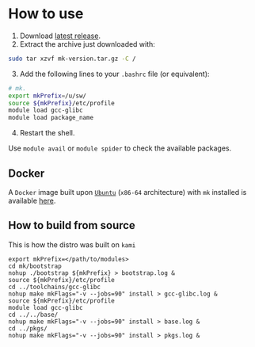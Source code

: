 # How to use
1. Download [latest release](https://github.com/pcafrica/mk/releases).
2. Extract the archive just downloaded with:
```bash
sudo tar xzvf mk-version.tar.gz -C /
```
3. Add the following lines to your `.bashrc` file (or equivalent):
```bash
# mk.
export mkPrefix=/u/sw/
source ${mkPrefix}/etc/profile
module load gcc-glibc
module load package_name
```
4. Restart the shell.

Use `module avail` or `module spider` to check the available packages.

## Docker
A `Docker` image built upon [`Ubuntu`](https://hub.docker.com/_/ubuntu)
(`x86-64` architecture) with `mk` installed is available
[here](https://hub.docker.com/r/pcafrica/mk).

## How to build from source

This is how the distro was built on `kami`

```
export mkPrefix=</path/to/modules>
cd mk/bootstrap
nohup ./bootstrap ${mkPrefix} > bootstrap.log &
source ${mkPrefix}/etc/profile
cd ../toolchains/gcc-glibc
nohup make mkFlags="-v --jobs=90" install > gcc-glibc.log &
source ${mkPrefix}/etc/profile
module load gcc-glibc
cd ../../base/
nohup make mkFlags="-v --jobs=90" install > base.log &
cd ../pkgs/
nohup make mkFlags="-v --jobs=90" install > pkgs.log &
```
